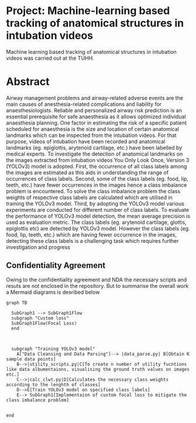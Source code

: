 # Project: Machine-learning based tracking of anatomical structures in intubation videos
Machine learning based tracking of anatomical structures in intubation videos was carried out at the TUHH. 

# Abstract
Airway management problems and airway-related adverse events are the main causes
of anesthesia-related complications and liability for anaesthesiologists. Reliable and
personalized airway risk prediction is an essential prerequisite for safe anaesthesia as it
allows optimized individual anaesthesia planning. One factor in estimating the risk of a
specific patient scheduled for anaesthesia is the size and location of certain anatomical
landmarks which can be inspected from the intubation videos. For that purpose, videos
of intubation have been recorded and anatomical landmarks (eg. epiglottis, arytenoid
cartilage, etc.) have been labelled by medical experts. To investigate the detection of
anatomical landmarks on the images extracted from intubation videos You Only Look
Once, Version 3 (YOLOv3) model is adopted. First, the occurrence of all class labels
among the images are estimated as this aids in understanding the range of occurrences
of class labels. Second, some of the class labels (eg. food, lip, teeth, etc.) have fewer
occurrences in the images hence a class imbalance problem is encountered. To solve the
class imbalance problem the class weights of respective class labels are calculated which
are utilised in training the YOLOv3 model. Third, by adopting the YOLOv3 model
various experiments are conducted for different number of class labels. To evaluate
the performance of YOLOv3 model detection, the mean average precision is used as
evaluation metric. The class labels (eg. arytenoid cartilage, glottis, epiglottis etc) are
detected by YOLOv3 model. However the class labels (eg. food, lip, teeth, etc.) which
are having fewer occurrence in the images, detecting these class labels is a challenging
task which requires further investigation and progress

## Confidentiality Agreement
Owing to the confidentiality agreement and NDA the necessary scripts and resuts are not enclosed in the repository. But to summarise the overall work a Mermaid diagrams is desribed below

<div class="center">

```mermaid
graph TB

  SubGraph1 --> SubGraph1Flow
  subgraph "Custom loss"
  SubGraph1Flow(Focal Loss)
  end

  

  subgraph "Training YOLOv3 model"
    A["Data Cleansing and Data Parsing"]--> |data_parse.py| B[Obtain K sample data points]
    B-->|utility_scripts.py|C[To create n number of utility fucntions like data albumentaions, visualising the ground truth values on images etc.]
    C-->|calc_clwt.py|D[Calculates the necessary class weights according to the lenghth of classes]
    D-->E[Train YOLOv3 model on specified class labels]
    E--> SubGraph1[Implementaion of custom focal loss to mitigate the class imbalance problem]

    
end
```

</div>
